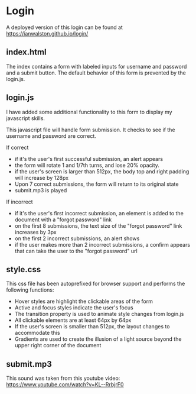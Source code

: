 Login
=====

A deployed version of this login can be found at https://ianwalston.github.io/login/

## index.html

The index contains a form with labeled inputs for username and password and a submit button.
The default behavior of this form is prevented by the login.js.

## login.js

I have added some additional functionality to this form to display my javascript skills.

This javascript file will handle form submission.
It checks to see if the username and password are correct.

If correct
- if it's the user's first successful submission, an alert appears
- the form will rotate 1 and 1/7th turns, and lose 20% opacity.
- if the user's screen is larger than 512px, the body top and right padding will increase by 128px
- Upon 7 correct submissions, the form will return to its original state
- submit.mp3 is played

If incorrect
- if it's the user's first incorrect submission, an element is added to the document with a "forgot password" link
- on the first 8 submissions, the text size of the "forgot password" link increases by 3px
- on the first 2 incorrect submissions, an alert shows
- if the user makes more than 2 incorrect submissions, a confirm appears that can take the user to the "forgot password" url

## style.css

This css file has been autoprefixed for browser support and performs the following functions:
- Hover styles are highlight the clickable areas of the form
- Active and focus styles indicate the user's focus
- The transition property is used to animate style changes from login.js
- All clickable elements are at least 64px by 64px
- If the user's screen is smaller than 512px, the layout changes to accommodate this
- Gradients are used to create the illusion of a light source beyond the upper right corner of the document

## submit.mp3

This sound was taken from this youtube video: https://www.youtube.com/watch?v=KL--RrbjrF0